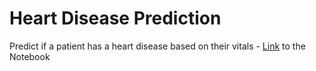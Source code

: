 # Heart Disease Prediction
Predict if a patient has a heart disease based on their vitals - [Link](https://github.com/dev-kudli/heart-disease-prediction/blob/main/heart_disease_prediction_SudarshanKudli.ipynb) to the Notebook

